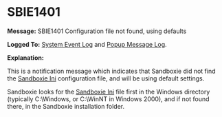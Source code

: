 # SBIE1401

**Message:** SBIE1401 Configuration file not found, using defaults

**Logged To:** [System Event Log](SystemEventLog) and [Popup Message Log](PopupMessageLog).

**Explanation:**

This is a notification message which indicates that Sandboxie did not find the [Sandboxie Ini](SandboxieIni) configuration file, and will be using default settings.

Sandboxie looks for the [Sandboxie Ini](SandboxieIni) file first in the Windows directory (typically C:\Windows, or C:\WinNT in Windows 2000), and if not found there, in the Sandboxie installation folder.
